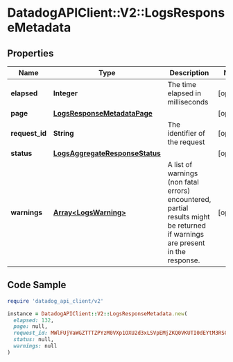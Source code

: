 # DatadogAPIClient::V2::LogsResponseMetadata

## Properties

| Name | Type | Description | Notes |
| ---- | ---- | ----------- | ----- |
| **elapsed** | **Integer** | The time elapsed in milliseconds | [optional] |
| **page** | [**LogsResponseMetadataPage**](LogsResponseMetadataPage.md) |  | [optional] |
| **request_id** | **String** | The identifier of the request | [optional] |
| **status** | [**LogsAggregateResponseStatus**](LogsAggregateResponseStatus.md) |  | [optional] |
| **warnings** | [**Array&lt;LogsWarning&gt;**](LogsWarning.md) | A list of warnings (non fatal errors) encountered, partial results might be returned if warnings are present in the response. | [optional] |

## Code Sample

```ruby
require 'datadog_api_client/v2'

instance = DatadogAPIClient::V2::LogsResponseMetadata.new(
  elapsed: 132,
  page: null,
  request_id: MWlFUjVaWGZTTTZPYzM0VXp1OXU2d3xLSVpEMjZKQ0VKUTI0dEYtM3RSOFVR,
  status: null,
  warnings: null
)
```

